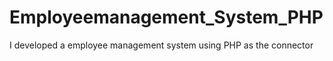 # Employeemanagement_System_PHP
I developed a employee management system using PHP as the connector
